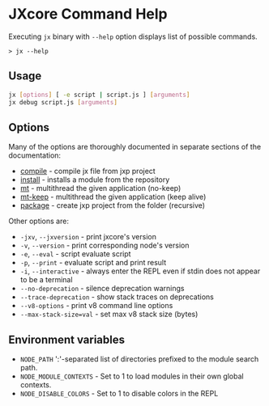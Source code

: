 
# JXcore Command Help

Executing `jx` binary with `--help` option displays list of possible commands.

    > jx --help

## Usage

```bash
jx [options] [ -e script | script.js ] [arguments]
jx debug script.js [arguments]
```

## Options

Many of the options are thoroughly documented in separate sections of the documentation:

* [compile](jxcore-feature-packaging-code-protection.html#jxcore_features_package_manager_compile) - compile jx file from jxp project
* [install](jxcore-command-install.html) - installs a module from the repository
* [mt](jxcore-command-mt.html) - multithread the given application (no-keep)
* [mt-keep](jxcore-command-mt.html) - multithread the given application (keep alive)
* [package](jxcore-feature-packaging-code-protection.html#jxcore_features_package_manager_package) - create jxp project from the folder (recursive)

Other options are:

* `-jxv`, `--jxversion` - print jxcore's version
* `-v`, `--version` - print corresponding node's version
* `-e`, `--eval` - script evaluate script
* `-p`, `--print` - evaluate script and print result
* `-i`, `--interactive` - always enter the REPL even if stdin does not appear to be a terminal
* `--no-deprecation` - silence deprecation warnings
* `--trace-deprecation` - show stack traces on deprecations
* `--v8-options` - print v8 command line options
* `--max-stack-size=val` - set max v8 stack size (bytes)

## Environment variables

* `NODE_PATH`              ':'-separated list of directories prefixed to the module search path.
* `NODE_MODULE_CONTEXTS`   - Set to 1 to load modules in their own global contexts.
* `NODE_DISABLE_COLORS`    - Set to 1 to disable colors in the REPL
